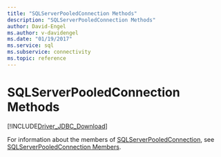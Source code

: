 ```yaml
---
title: "SQLServerPooledConnection Methods"
description: "SQLServerPooledConnection Methods"
author: David-Engel
ms.author: v-davidengel
ms.date: "01/19/2017"
ms.service: sql
ms.subservice: connectivity
ms.topic: reference
---
```

# SQLServerPooledConnection Methods
[!INCLUDE[Driver_JDBC_Download](../../../includes/driver_jdbc_download.md)]

  For information about the members of [SQLServerPooledConnection](../../../connect/jdbc/reference/sqlserverpooledconnection-class.md), see [SQLServerPooledConnection Members](../../../connect/jdbc/reference/sqlserverpooledconnection-members.md).  
  
  
